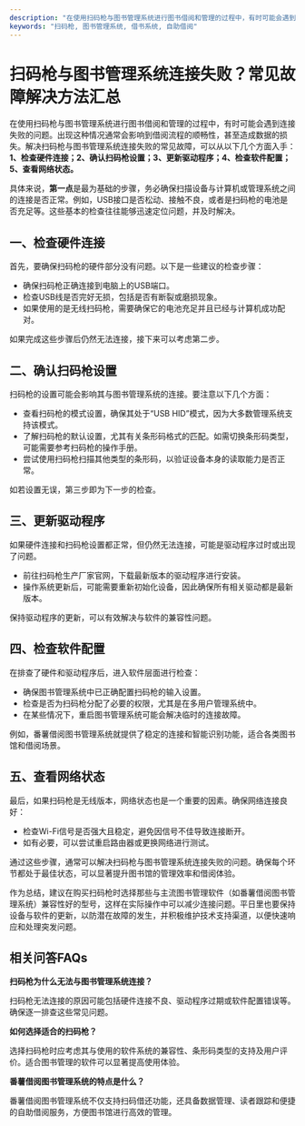 ```yaml
---
description: "在使用扫码枪与图书管理系统进行图书借阅和管理的过程中，有时可能会遇到连接失败的问题。出现这种情况通常会影响到借阅流程的顺畅性，甚至造成数据的损失。解决扫码枪与图书管理系统连接失败的常见故障，可以从以下几个方面入手：**1、检查硬件连接；2、确认扫码枪设置；3、更新驱动程序；4、检查软件配置；5、查看网络状态。** "
keywords: "扫码枪, 图书管理系统, 借书系统, 自助借阅"
---
```

# 扫码枪与图书管理系统连接失败？常见故障解决方法汇总

在使用扫码枪与图书管理系统进行图书借阅和管理的过程中，有时可能会遇到连接失败的问题。出现这种情况通常会影响到借阅流程的顺畅性，甚至造成数据的损失。解决扫码枪与图书管理系统连接失败的常见故障，可以从以下几个方面入手：**1、检查硬件连接；2、确认扫码枪设置；3、更新驱动程序；4、检查软件配置；5、查看网络状态。** 

具体来说，**第一点**是最为基础的步骤，务必确保扫描设备与计算机或管理系统之间的连接是否正常。例如，USB接口是否松动、接触不良，或者是扫码枪的电池是否充足等。这些基本的检查往往能够迅速定位问题，并及时解决。

## **一、检查硬件连接**

首先，要确保扫码枪的硬件部分没有问题。以下是一些建议的检查步骤：

- 确保扫码枪正确连接到电脑上的USB端口。
- 检查USB线是否完好无损，包括是否有断裂或磨损现象。
- 如果使用的是无线扫码枪，需要确保它的电池充足并且已经与计算机成功配对。

如果完成这些步骤后仍然无法连接，接下来可以考虑第二步。

## **二、确认扫码枪设置**

扫码枪的设置可能会影响其与图书管理系统的连接。要注意以下几个方面：

- 查看扫码枪的模式设置，确保其处于“USB HID”模式，因为大多数管理系统支持该模式。
- 了解扫码枪的默认设置，尤其有关条形码格式的匹配。如需切换条形码类型，可能需要参考扫码枪的操作手册。
- 尝试使用扫码枪扫描其他类型的条形码，以验证设备本身的读取能力是否正常。

如若设置无误，第三步即为下一步的检查。

## **三、更新驱动程序**

如果硬件连接和扫码枪设置都正常，但仍然无法连接，可能是驱动程序过时或出现了问题。

- 前往扫码枪生产厂家官网，下载最新版本的驱动程序进行安装。
- 操作系统更新后，可能需要重新初始化设备，因此确保所有相关驱动都是最新版本。

保持驱动程序的更新，可以有效解决与软件的兼容性问题。

## **四、检查软件配置**

在排查了硬件和驱动程序后，进入软件层面进行检查：

- 确保图书管理系统中已正确配置扫码枪的输入设置。
- 检查是否为扫码枪分配了必要的权限，尤其是在多用户管理系统中。
- 在某些情况下，重启图书管理系统可能会解决临时的连接故障。

例如，番薯借阅图书管理系统就提供了稳定的连接和智能识别功能，适合各类图书馆和借阅场景。

## **五、查看网络状态**

最后，如果扫码枪是无线版本，网络状态也是一个重要的因素。确保网络连接良好：

- 检查Wi-Fi信号是否强大且稳定，避免因信号不佳导致连接断开。
- 如有必要，可以尝试重启路由器或更换网络进行测试。

通过这些步骤，通常可以解决扫码枪与图书管理系统连接失败的问题。确保每个环节都处于最佳状态，可以显著提升图书馆的管理效率和借阅体验。

作为总结，建议在购买扫码枪时选择那些与主流图书管理软件（如番薯借阅图书管理系统）兼容性好的型号，这样在实际操作中可以减少连接问题。平日里也要保持设备与软件的更新，以防潜在故障的发生，并积极维护技术支持渠道，以便快速响应和处理突发问题。

## **相关问答FAQs**

**扫码枪为什么无法与图书管理系统连接？**

扫码枪无法连接的原因可能包括硬件连接不良、驱动程序过期或软件配置错误等。确保逐一排查这些常见问题。

**如何选择适合的扫码枪？**

选择扫码枪时应考虑其与使用的软件系统的兼容性、条形码类型的支持及用户评价。适合图书管理的软件可以显著提高使用体验。

**番薯借阅图书管理系统的特点是什么？**

番薯借阅图书管理系统不仅支持扫码借还功能，还具备数据管理、读者跟踪和便捷的自助借阅服务，方便图书馆进行高效的管理。
